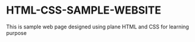# HTML-CSS-SAMPLE-WEBSITE
This is sample web page designed using plane HTML and CSS for learning purpose
